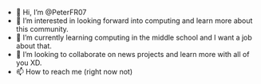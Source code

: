 - 👋 Hi, I’m @PeterFR07
- 👀 I’m interested in looking forward into computing and learn more about this community.
- 🌱 I’m currently learning computing in the middle school and I want a job about that.
- 💞️ I’m looking to collaborate on news projects and learn more with all of you XD.
- 📫 How to reach me (right now not)

<!---
PeterFR07/PeterFR07 is a ✨ special ✨ repository because its `README.md` (this file) appears on your GitHub profile.
You can click the Preview link to take a look at your changes.
--->
